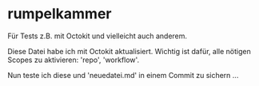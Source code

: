 # rumpelkammer
Für Tests z.B. mit Octokit und vielleicht auch anderem.

Diese Datei habe ich mit Octokit aktualisiert. Wichtig ist dafür, alle nötigen Scopes zu aktivieren: 'repo', 'workflow'.

Nun teste ich diese und 'neuedatei.md' in einem Commit zu sichern ...